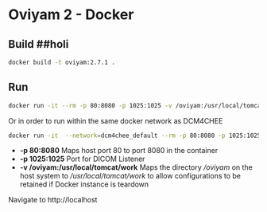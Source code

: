 # Oviyam 2 - Docker #

## Build ##holi

```bash
docker build -t oviyam:2.7.1 .
```

## Run ##
```bash
docker run -it --rm -p 80:8080 -p 1025:1025 -v /oviyam:/usr/local/tomcat/work oviyam:2.7.1
```

Or in order to run within the same docker network as DCM4CHEE
```bash
docker run -it  --network=dcm4chee_default --rm -p 80:8080 -p 1025:1025 -v /oviyam:/usr/local/tomcat/work oviyam:2.7.1
```



* **-p 80:8080** Maps host port 80 to port 8080 in the container
* **-p 1025:1025** Port for DICOM Listener
* **-v /oviyam:/usr/local/tomcat/work** Maps the directory */oviyam* on the host system to */usr/local/tomcat/work* to allow configurations to be retained if Docker instance is teardown

Navigate to http://localhost
